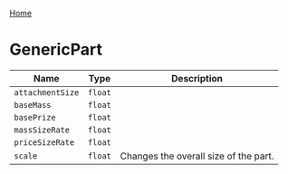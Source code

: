 [Home](https://wnp78.github.io/JunoXml/)

# GenericPart


|Name|Type|Description|
|--|--|--|
|`attachmentSize`|`float`||
|`baseMass`|`float`||
|`basePrize`|`float`||
|`massSizeRate`|`float`||
|`priceSizeRate`|`float`||
|`scale`|`float`|Changes the overall size of the part.|


